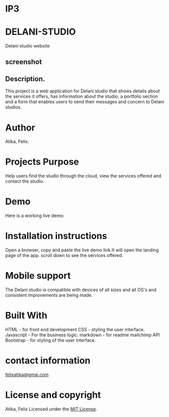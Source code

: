 # IP3
# DELANI-STUDIO
Delani studio website
## screenshot


## Description.
This project is a web application for Delani studio that shows details about the services it offers, has information about the studio, a portfolio section and a form that enables users to send their messages and concern to Delani studios. 


# Author
Atika, Felix.

# Projects Purpose
Help users find the studio through the cloud, view the services offered and contact the studio.
# Demo
Here is a working live demo:

# Installation instructions
Open a browser, copy and paste the live demo link.It will open the landing page of the app.
scroll down to see the services offered.
# Mobile support
The Delani studio is compatible with devices of all sizes and all OS's and consistent improvements are being made.

# Built With
HTML - for front end development
CSS - styling the user interface.
Javascript - For the business logic.
markdown - for readme
mailchimp API
Bootstrap - for styling of the user interface.

# contact information
felixatika@gmai.com

# License and copyright
Atika, Felix
Licensed under the [MIT License](LICENSE).
